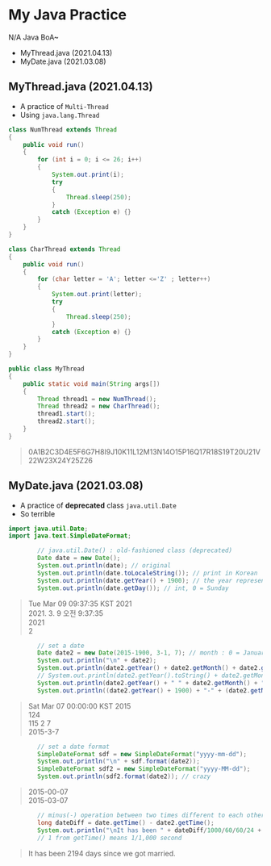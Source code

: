 # My Java Practice
N/A Java BoA~
- MyThread.java (2021.04.13)
- MyDate.java (2021.03.08)


## MyThread.java (2021.04.13)
- A practice of `Multi-Thread`
- Using `java.lang.Thread`

```java
class NumThread extends Thread
{
	public void run()
	{
		for (int i = 0; i <= 26; i++)
		{
			System.out.print(i);
			try
			{
				Thread.sleep(250);				
			}
			catch (Exception e) {}
		}
	}
}
```

```java
class CharThread extends Thread
{
	public void run()
	{
		for (char letter = 'A'; letter <='Z' ; letter++)
		{
			System.out.print(letter);
			try
			{
				Thread.sleep(250);				
			}
			catch (Exception e) {}
		}
	}
}
```

```java
public class MyThread
{
	public static void main(String args[])
	{
		Thread thread1 = new NumThread();
		Thread thread2 = new CharThread();
		thread1.start();
		thread2.start();
	}
} 
```

> 0A1B2C3D4E5F6G7H8I9J10K11L12M13N14O15P16Q17R18S19T20U21V22W23X24Y25Z26


## MyDate.java (2021.03.08)
- A practice of **deprecated** class `java.util.Date`
- So terrible

```java
import java.util.Date;
import java.text.SimpleDateFormat;
```

```java
		// java.util.Date() : old-fashioned class (deprecated)
		Date date = new Date();
		System.out.println(date); // original
		System.out.println(date.toLocaleString()); // print in Korean
		System.out.println(date.getYear() + 1900); // the year represented by this date, minus 1900
		System.out.println(date.getDay()); // int, 0 = Sunday
```
> Tue Mar 09 09:37:35 KST 2021  
> 2021. 3. 9 오전 9:37:35  
> 2021  
> 2

```java
		// set a date
		Date date2 = new Date(2015-1900, 3-1, 7); // month : 0 = January
		System.out.println("\n" + date2);
		System.out.println(date2.getYear() + date2.getMonth() + date2.getDate()); // int + int + int
		// System.out.println(date2.getYear().toString() + date2.getMonth().toString() + date2.getDate().toString()); // error
		System.out.println(date2.getYear() + " " + date2.getMonth() + " " + date2.getDate());
		System.out.println((date2.getYear() + 1900) + "-" + (date2.getMonth() + 1) + "-" + date2.getDate());
```
> Sat Mar 07 00:00:00 KST 2015  
> 124  
> 115 2 7  
> 2015-3-7

```java
		// set a date format
		SimpleDateFormat sdf = new SimpleDateFormat("yyyy-mm-dd");
		System.out.println("\n" + sdf.format(date2));
		SimpleDateFormat sdf2 = new SimpleDateFormat("yyyy-MM-dd");
		System.out.println(sdf2.format(date2)); // crazy
```
> 2015-00-07  
> 2015-03-07

```java
		// minus(-) operation between two times different to each other
		long dateDiff = date.getTime() - date2.getTime();
		System.out.println("\nIt has been " + dateDiff/1000/60/60/24 + " days since we got married.");
		// 1 from getTime() means 1/1,000 second
```
> It has been 2194 days since we got married.
